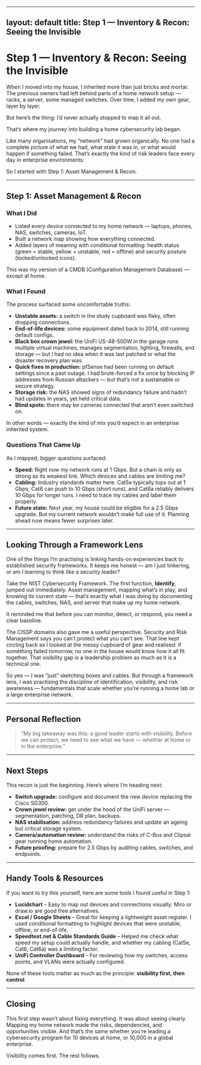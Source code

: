 
---
layout: default
title: Step 1 — Inventory & Recon: Seeing the Invisible
---

# Step 1 — Inventory & Recon: Seeing the Invisible

When I moved into my house, I inherited more than just bricks and mortar. The previous owners had left behind parts of a home network setup — racks, a server, some managed switches. Over time, I added my own gear, layer by layer.

But here’s the thing: I’d never actually stopped to map it all out.

That’s where my journey into building a home cybersecurity lab began.

Like many organisations, my “network” had grown organically. No one had a complete picture of what we had, what state it was in, or what would happen if something failed. That’s exactly the kind of risk leaders face every day in enterprise environments.

So I started with Step 1: Asset Management & Recon.

---

## Step 1: Asset Management & Recon

### What I Did
- Listed every device connected to my home network — laptops, phones, NAS, switches, cameras, IoT.
- Built a network map showing how everything connected.
- Added layers of meaning with conditional formatting: health status (green = stable, yellow = unstable, red = offline) and security posture (locked/unlocked icons).

This was my version of a CMDB (Configuration Management Database) — except at home.

### What I Found
The process surfaced some uncomfortable truths:
- **Unstable assets:** a switch in the study cupboard was flaky, often dropping connections.
- **End-of-life devices:** some equipment dated back to 2014, still running default configs.
- **Black box crown jewel:** the UniFi US-48-500W in the garage runs multiple virtual machines, manages segmentation, lighting, firewalls, and storage — but I had no idea when it was last patched or what the disaster recovery plan was.
- **Quick fixes in production:** pfSense had been running on default settings since a past outage. I had brute-forced a fix once by blocking IP addresses from Russian attackers — but that’s not a sustainable or secure strategy.
- **Storage risk:** the NAS showed signs of redundancy failure and hadn’t had updates in years, yet held critical data.
- **Blind spots:** there may be cameras connected that aren’t even switched on.

In other words — exactly the kind of mix you’d expect in an enterprise inherited system.

### Questions That Came Up
As I mapped, bigger questions surfaced:
- **Speed:** Right now my network runs at 1 Gbps. But a chain is only as strong as its weakest link. Which devices and cables are limiting me?
- **Cabling:** Industry standards matter here. Cat5e typically tops out at 1 Gbps, Cat6 can push to 10 Gbps (short runs), and Cat6a reliably delivers 10 Gbps for longer runs. I need to trace my cables and label them properly.
- **Future state:** Next year, my house could be eligible for a 2.5 Gbps upgrade. But my current network wouldn’t make full use of it. Planning ahead now means fewer surprises later.

---

## Looking Through a Framework Lens
One of the things I’m practising is linking hands-on experiences back to established security frameworks. It keeps me honest — am I just tinkering, or am I learning to think like a security leader?

Take the NIST Cybersecurity Framework. The first function, **Identify**, jumped out immediately. Asset management, mapping what’s in play, and knowing its current state — that’s exactly what I was doing by documenting the cables, switches, NAS, and server that make up my home network.  

It reminded me that before you can monitor, detect, or respond, you need a clear baseline.

The CISSP domains also gave me a useful perspective. Security and Risk Management says you can’t protect what you can’t see. That line kept circling back as I looked at the messy cupboard of gear and realised: if something failed tomorrow, no one in the house would know how it all fit together. That visibility gap is a leadership problem as much as it is a technical one.

So yes — I was “just” sketching boxes and cables. But through a framework lens, I was practising the discipline of identification, visibility, and risk awareness — fundamentals that scale whether you’re running a home lab or a large enterprise network.

---

## Personal Reflection
> “My big takeaway was this: a good leader starts with visibility. Before we can protect, we need to see what we have — whether at home or in the enterprise.”

---

## Next Steps
This recon is just the beginning. Here’s where I’m heading next:
- **Switch upgrade:** configure and document the new device replacing the Cisco SG300.
- **Crown jewel review:** get under the hood of the UniFi server — segmentation, patching, DR plan, backups.
- **NAS stabilisation:** address redundancy failures and update an ageing but critical storage system.
- **Camera/automation review:** understand the risks of C-Bus and Clipsal gear running home automation.
- **Future proofing:** prepare for 2.5 Gbps by auditing cables, switches, and endpoints.

---

## Handy Tools & Resources
If you want to try this yourself, here are some tools I found useful in Step 1:
- **Lucidchart** – Easy to map out devices and connections visually. Miro or draw.io are good free alternatives.
- **Excel / Google Sheets** – Great for keeping a lightweight asset register. I used conditional formatting to highlight devices that were unstable, offline, or end-of-life.
- **Speedtest.net & Cable Standards Guide** – Helped me check what speed my setup could actually handle, and whether my cabling (Cat5e, Cat6, Cat6a) was a limiting factor.
- **UniFi Controller Dashboard** – For reviewing how my switches, access points, and VLANs were actually configured.

None of these tools matter as much as the principle: **visibility first, then control**.

---

## Closing
This first step wasn’t about fixing everything. It was about seeing clearly.  
Mapping my home network made the risks, dependencies, and opportunities visible. And that’s the same whether you’re leading a cybersecurity program for 10 devices at home, or 10,000 in a global enterprise.

Visibility comes first. The rest follows.
